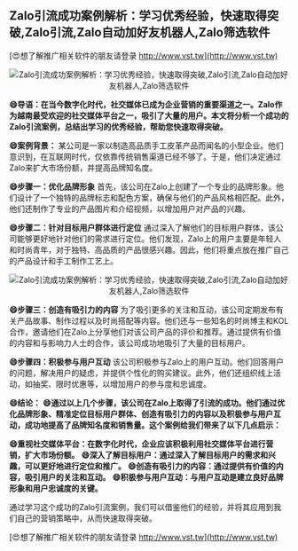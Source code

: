 ## **Zalo引流成功案例解析：学习优秀经验，快速取得突破,Zalo引流,Zalo自动加好友机器人,Zalo筛选软件**

[😍想了解推广相关软件的朋友请登录 http://www.vst.tw](http://www.vst.tw)

 <center><img src="https://vst.tw/MP4/tuiguang/png/5.png" alt="Zalo引流成功案例解析：学习优秀经验，快速取得突破,Zalo引流,Zalo自动加好友机器人,Zalo筛选软件"></center>

**😄导语：在当今数字化时代，社交媒体已成为企业营销的重要渠道之一。Zalo作为越南最受欢迎的社交媒体平台之一，吸引了大量的用户。本文将分析一个成功的Zalo引流案例，总结出学习的优秀经验，帮助您快速取得突破。**

**😄案例背景：**
某公司是一家以制造高品质手工皮革产品而闻名的小型企业。他们意识到，在互联网时代，仅依靠传统销售渠道已经不够了。于是，他们决定通过Zalo来扩大市场份额，并提高品牌知名度。

**😄步骤一：优化品牌形象**
首先，该公司在Zalo上创建了一个专业的品牌形象。他们设计了一个独特的品牌标志和配色方案，确保与他们的产品风格相匹配。此外，他们还制作了专业的产品图片和介绍视频，以增加用户对产品的兴趣。

**😄步骤二：针对目标用户群体进行定位**
通过深入了解他们的目标用户群体，该公司能够更好地针对他们的需求进行定位。他们发现，Zalo上的用户主要是年轻人和时尚青年，对于独特、高品质的产品很感兴趣。因此，他们将重点放在推广自己的产品设计和手工制作工艺上。

 <center><img src="https://vst.tw/MP4/tuiguang/png/5.png" alt="Zalo引流成功案例解析：学习优秀经验，快速取得突破,Zalo引流,Zalo自动加好友机器人,Zalo筛选软件"></center>

**😄步骤三：创造有吸引力的内容**
为了吸引更多的关注和互动，该公司定期发布有关产品故事、制作过程以及时尚搭配等内容。他们还与一些知名的时尚博主和KOL合作，邀请他们在Zalo上分享他们对该公司产品的评价和推荐。通过提供有价值的内容和与影响力人士的合作，该公司成功地吸引了大量的目标用户。

**😄步骤四：积极参与用户互动**
该公司积极参与Zalo上的用户互动。他们回答用户的问题，解决用户的疑虑，并提供个性化的购买建议。此外，他们还组织线上活动，如抽奖、限时优惠等，以增加用户的参与度和忠诚度。

**😄结论：**
**😄通过以上几个步骤，该公司在Zalo上取得了引流的成功。他们通过优化品牌形象、精准定位目标用户群体、创造有吸引力的内容以及积极参与用户互动，成功地提高了品牌知名度和销售量。这个案例给我们带来了以下几点启示：**

**😄重视社交媒体平台：在数字化时代，企业应该积极利用社交媒体平台进行营销，扩大市场份额。**
**😄深入了解目标用户：通过深入了解目标用户的需求和兴趣，可以更好地进行定位和推广。**
**😄创造有吸引力的内容：通过提供有价值的内容，吸引用户的关注和互动。**
**😄积极参与用户互动：与用户互动是建立良好品牌形象和用户忠诚度的关键。**

通过学习这个成功的Zalo引流案例，我们可以借鉴他们的经验，并将其应用到我们自己的营销策略中，从而快速取得突破。

[😍想了解推广相关软件的朋友请登录 http://www.vst.tw](http://www.vst.tw)



